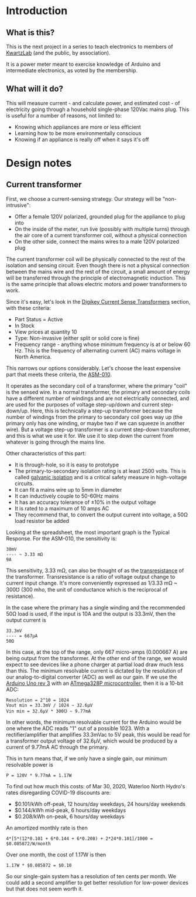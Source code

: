 Introduction
============

What is this?
-------------

This is the next project in a series to teach electronics to members of 
[KwartzLab](https://www.kwartzlab.ca/)
(and the public, by association).

It is a power meter meant to exercise knowledge of Arduino and intermediate 
electronics, as voted by the membership.

What will it do?
----------------

This will measure current - and calculate power, and estimated cost - of 
electricity going through a household single-phase 120Vac mains plug. This is
useful for a number of reasons, not limited to:

- Knowing which appliances are more or less efficient
- Learning how to be more environmentally conscious
- Knowing if an appliance is really off when it says it's off

Design notes
============

Current transformer
-------------------

First, we choose a current-sensing strategy. Our strategy will be
"non-intrusive":

- Offer a female 120V polarized, grounded plug for the appliance to plug into
- On the inside of the meter, run live (possibly with multiple turns) through
  the air core of a current transformer coil, without a physical connection
- On the other side, connect the mains wires to a male 120V polarized plug

The current transformer coil will be physically connected to the rest of the
isolation and sensing circuit. Even though there is not a physical connection 
between the mains wire and the rest of the circuit, a small amount of energy
will be transferred through the principle of electromagnetic induction. This
is the same principle that allows electric motors and power transformers to
work.

Since it's easy, let's look in the
[Digikey Current Sense Transformers](https://www.digikey.ca/products/en/transformers/current-sense-transformers/163)
section, with these criteria:

- Part Status = Active
- In Stock
- View prices at quantity 10
- Type: Non-invasive (either split or solid core is fine)
- Frequency range - anything whose minimum frequency is at or below 60 Hz. This
  is the frequency of alternating current (AC) mains voltage in North America.

This narrows our options considerably. Let's choose the least expensive part
that meets these criteria, the
[ASM-010](https://talema.com/uploads/documents/product-datasheets/ASM%20Series.pdf).

It operates as the secondary coil of a transformer, where the primary "coil" is
the sensed wire. In a normal transformer, the primary and secondary coils have
a different number of windings and are not electrically connected, and are used
for the purposes of voltage step-up/down and current step-down/up. Here, this 
is technically a step-up transformer because the number of windings from the
primary to secondary coil goes way up (the primary only has one winding, or
maybe two if we can squeeze in another wire). But a voltage step-up transformer
is a current step-down transformer, and this is what we use it for. We use it
to step down the current from whatever is going through the mains line.

Other characteristics of this part:

- It is through-hole, so it is easy to prototype
- The primary-to-secondary isolation rating is at least 2500 volts. This is
  called
  [galvanic isolation](https://en.wikipedia.org/wiki/Galvanic_isolation) and is
  a critical safety measure in high-voltage circuits.
- It can fit a mains wire up to 5mm in diameter
- It can inductively couple to 50-60Hz mains
- It has an accuracy tolerance of ±10% in the output voltage
- It is rated to a maximum of 10 amps AC
- They recommend that, to convert the output current into voltage, a 50Ω load
  resistor be added

Looking at the spreadsheet, the most important graph is the Typical Response.
For the ASM-010, the sensitivity is:

    30mV
    ---- ~ 3.33 mΩ
    9A 

This sensitivity, 3.33 mΩ, can also be thought of as the
[transresistance](https://en.wikipedia.org/wiki/Transconductance#Transresistance)
of the transformer. Transresistance is a ratio of voltage output change to
current input change. It's more conveniently expressed as 1/3.33 mΩ ~ 300℧ (300
mho, the unit of conductance which is the reciprocal of resistance).

In the case where the primary has a single winding and the recommended 50Ω load
is used, if the input is 10A and the output is 33.3mV, then the output current is

    33.3mV
    ---- = 667μA
    50Ω

In this case, at the top of the range, only 667 micro-amps (0.000667 A) are
being output from the transformer. At the other end of the range, we would
expect to see devices like a phone charger at partial load draw much less than
this. The minimum resolvable current is dictated by the resolution of our
analog-to-digital converter (ADC) as well as our gain. If we use the
[Arduino Uno rev 3](https://store.arduino.cc/usa/arduino-uno-rev3) with an
[ATmega328P microcontroller](http://ww1.microchip.com/downloads/en/DeviceDoc/Atmel-7810-Automotive-Microcontrollers-ATmega328P_Datasheet.pdf),
then it is a 10-bit ADC:

    Resolution = 2^10 = 1024
    Vout min = 33.3mV / 1024 ~ 32.6μV
    Vin min = 32.6μV * 300℧ ~ 9.77mA

In other words, the minimum resolvable current for the Arduino would be one
where the ADC reads "1" out of a possible 1023. With a rectifier/amplifier that
amplifies 33.3mVac to 5V peak, this would be read for a transformer output voltage of
32.6μV, which would be produced by a current of 9.77mA AC through the primary.

This in turn means that, if we only have a single gain, our minimum resolvable
power is

    P = 120V * 9.77mA = 1.17W

To find out how much this costs: of Mar 30, 2020, Waterloo North Hydro's
rates disregarding COVID-19 discounts are:

- $0.101/kWh off-peak, 12 hours/day weekdays, 24 hours/day weekends
- $0.144/kWh mid-peak, 6 hours/day weekdays
- $0.208/kWh on-peak, 6 hours/day weekdays

An amortized monthly rate is then

    4*[5*(12*0.101 + 6*0.144 + 6*0.208) + 2*24*0.101]/1000 = $0.085872/W/month

Over one month, the cost of 1.17W is then

    1.17W * $0.085872 = $0.10

So our single-gain system has a resolution of ten cents per month. We could add
a second amplifier to get better resolution for low-power devices but that does
not seem worth it.
